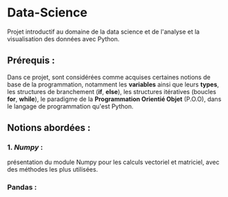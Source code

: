 # Data-Science
Projet introductif au domaine de la data science et de l'analyse et la visualisation des données avec Python. 
## Prérequis : 
Dans ce projet, sont considérées comme acquises certaines notions de base de la programmation, notamment les **variables** ainsi que leurs **types**, les structures de branchement (**if**, **else**), les structures itératives (boucles **for**, **while**), le paradigme de la **Programmation Orientié Objet** (P.O.O), dans le langage de programmation qu'est Python.

## Notions abordées : 
### 1. *Numpy* : 
présentation du module Numpy pour les calculs vectoriel et matriciel, avec des méthodes les plus utilisées.
### Pandas : 
